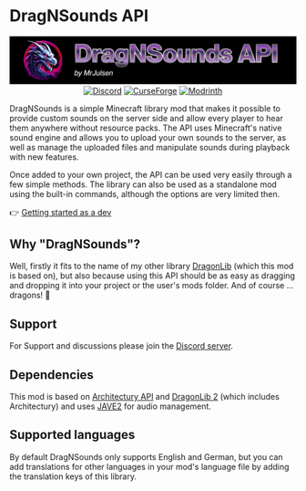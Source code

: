 # DragNSounds API

<p align="center">
  <a href="https://misterjulsen.github.io/DragNSounds-API/"><img src="https://raw.githubusercontent.com/MisterJulsen/DragNSounds-API/Documentation/assets/logo.png" alt="Logo"></a>
  <a></a>
  <a href="https://discord.gg/AeSbNgvc7f"><img src="https://i.imgur.com/YnDoeHs.png" alt="Discord"></a>
  <a href="https://modrinth.com/mod/dragnsounds-api"><img src="https://i.imgur.com/uLIB4gb.png" alt="CurseForge"></a>
  <a href="https://www.curseforge.com/minecraft/mc-mods/dragnsounds-api"><img src="https://i.imgur.com/XZYlGVF.png" alt="Modrinth"></a>
</p>

DragNSounds is a simple Minecraft library mod that makes it possible to provide custom sounds on the server side and allow every player to hear them anywhere without resource packs. The API uses Minecraft's native sound engine and allows you to upload your own sounds to the server, as well as manage the uploaded files and manipulate sounds during playback with new features.

Once added to your own project, the API can be used very easily through a few simple methods. The library can also be used as a standalone mod using the built-in commands, although the options are very limited then.

👉 [Getting started as a dev](https://misterjulsen.github.io/DragNSounds-API/)

## Why "DragNSounds"?
Well, firstly it fits to the name of my other library [DragonLib](https://github.com/MisterJulsen/MC-DragonLib2) (which this mod is based on), but also because using this API should be as easy as dragging and dropping it into your project or the user's mods folder. And of course ... dragons! 🐉

## Support
For Support and discussions please join the [Discord server](https://discord.gg/AeSbNgvc7f).

## Dependencies
This mod is based on [Architectury API](https://docs.architectury.dev/) and [DragonLib 2](https://github.com/MisterJulsen/MC-DragonLib2) (which includes Architectury) and uses [JAVE2](https://github.com/a-schild/jave2) for audio management.

## Supported languages
By default DragNSounds only supports English and German, but you can add translations for other languages in your mod's language file by adding the translation keys of this library.
